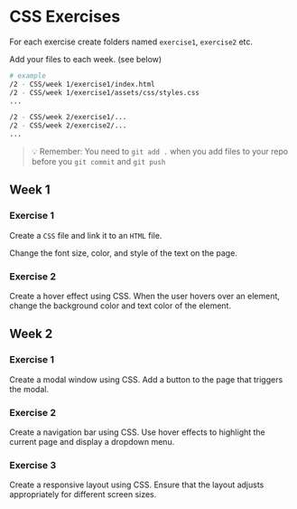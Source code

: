 # CSS Exercises

For each exercise create folders named `exercise1`, `exercise2` etc.

Add your files to each week. (see below)

```sh
# example
/2 - CSS/week 1/exercise1/index.html
/2 - CSS/week 1/exercise1/assets/css/styles.css
...

/2 - CSS/week 2/exercise1/...
/2 - CSS/week 2/exercise2/...
...
```

> :bulb: Remember: You need to `git add .` when you add files to your repo before you `git commit` and `git push`

## Week 1

### Exercise 1

Create a `CSS` file and link it to an `HTML` file.

Change the font size, color, and style of the text on the page.

### Exercise 2

Create a hover effect using CSS. When the user hovers over an element, change the background color and text color of the element.

## Week 2

### Exercise 1

Create a modal window using CSS. Add a button to the page that triggers the modal.

### Exercise 2

Create a navigation bar using CSS. Use hover effects to highlight the current page and display a dropdown menu.

### Exercise 3

Create a responsive layout using CSS. Ensure that the layout adjusts appropriately for different screen sizes.
